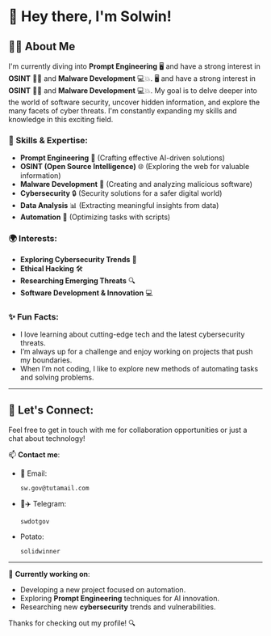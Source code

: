 # 👋 Hey there, I'm Solwin!

## 👨‍💻 About Me

I'm currently diving into **Prompt Engineering** 🖥️ and have a strong interest in **OSINT** 🕵️‍♂️ and **Malware Development** 💻💥. 🖥️ and have a strong interest in **OSINT** 🕵️‍♂️ and **Malware Development** 💻💥. My goal is to delve deeper into the world of software security, uncover hidden information, and explore the many facets of cyber threats. I'm constantly expanding my skills and knowledge in this exciting field.

### 🔧 Skills & Expertise:

- **Prompt Engineering** 📝 (Crafting effective AI-driven solutions)
- **OSINT (Open Source Intelligence)** 🌐 (Exploring the web for valuable information)
- **Malware Development** 🦠 (Creating and analyzing malicious software)
- **Cybersecurity** 🔒 (Security solutions for a safer digital world)
- **Data Analysis** 📊 (Extracting meaningful insights from data)
- **Automation** 🤖 (Optimizing tasks with scripts)

### 🌍 Interests:

- **Exploring Cybersecurity Trends** 🚀
- **Ethical Hacking** 🛠️
- **Researching Emerging Threats** 🔍
- **Software Development & Innovation** 💻

### ✨ Fun Facts:

- I love learning about cutting-edge tech and the latest cybersecurity threats.
- I’m always up for a challenge and enjoy working on projects that push my boundaries.
- When I’m not coding, I like to explore new methods of automating tasks and solving problems.

---

## 💬 Let's Connect:

Feel free to get in touch with me for collaboration opportunities or just a chat about technology!

📫 **Contact me**:

- 📧 Email:   &#x20;
  ```
  sw.gov@tutamail.com
  ```
- 📱✈️ Telegram:   &#x20;
  ```
  swdotgov
  ```
- Potato:   &#x20;
  ```
  solidwinner
  ```

---

🌟 **Currently working on**:

- Developing a new project focused on automation.
- Exploring **Prompt Engineering** techniques for AI innovation.
- Researching new **cybersecurity** trends and vulnerabilities.

Thanks for checking out my profile! 🔍
